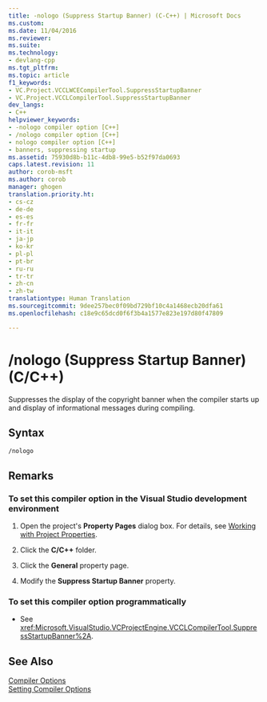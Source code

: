 ```yaml
---
title: -nologo (Suppress Startup Banner) (C-C++) | Microsoft Docs
ms.custom: 
ms.date: 11/04/2016
ms.reviewer: 
ms.suite: 
ms.technology:
- devlang-cpp
ms.tgt_pltfrm: 
ms.topic: article
f1_keywords:
- VC.Project.VCCLWCECompilerTool.SuppressStartupBanner
- VC.Project.VCCLCompilerTool.SuppressStartupBanner
dev_langs:
- C++
helpviewer_keywords:
- -nologo compiler option [C++]
- /nologo compiler option [C++]
- nologo compiler option [C++]
- banners, suppressing startup
ms.assetid: 75930d8b-b11c-4db8-99e5-b52f97da0693
caps.latest.revision: 11
author: corob-msft
ms.author: corob
manager: ghogen
translation.priority.ht:
- cs-cz
- de-de
- es-es
- fr-fr
- it-it
- ja-jp
- ko-kr
- pl-pl
- pt-br
- ru-ru
- tr-tr
- zh-cn
- zh-tw
translationtype: Human Translation
ms.sourcegitcommit: 9dee257bec0f09bd729bf10c4a1468ecb20dfa61
ms.openlocfilehash: c18e9c65dcd0f6f3b4a1577e823e197d80f47809

---
```

# /nologo (Suppress Startup Banner) (C/C++)
Suppresses the display of the copyright banner when the compiler starts up and display of informational messages during compiling.  
  
## Syntax  
  
```  
/nologo  
```  
  
## Remarks  
  
### To set this compiler option in the Visual Studio development environment  
  
1.  Open the project's **Property Pages** dialog box. For details, see [Working with Project Properties](../../ide/working-with-project-properties.md).  
  
2.  Click the **C/C++** folder.  
  
3.  Click the **General** property page.  
  
4.  Modify the **Suppress Startup Banner** property.  
  
### To set this compiler option programmatically  
  
-   See <xref:Microsoft.VisualStudio.VCProjectEngine.VCCLCompilerTool.SuppressStartupBanner%2A>.  
  
## See Also  
 [Compiler Options](../../build/reference/compiler-options.md)   
 [Setting Compiler Options](../../build/reference/setting-compiler-options.md)


<!--HONumber=Jan17_HO2-->


